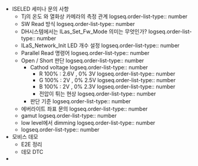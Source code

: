 - ISELED 세미나 문의 사항
	- Tj의 온도 와 열화상 카메라의 측정 관계
	  logseq.order-list-type:: number
	- SW Read 방식
	  logseq.order-list-type:: number
	- DH시스템에서는 ILas_Set_Fw_Mode 의미는 무엇인가?
	  logseq.order-list-type:: number
	- ILaS_Network_Init   LED 개수 설정
	  logseq.order-list-type:: number
	- Parallel Read 명령어
	  logseq.order-list-type:: number
	- Open / Short 판단
	  logseq.order-list-type:: number
		- Cathod voltage
		  logseq.order-list-type:: number
			- R  100% : 2.6V , 0% 3V
			  logseq.order-list-type:: number
			- G 100% : 2V , 0% 2.5V
			  logseq.order-list-type:: number
			- B 100% : 2V , 0% 2.3V
			  logseq.order-list-type:: number
			- 전압이 튀는 현상
			  logseq.order-list-type:: number
		- 판단 기준
		  logseq.order-list-type:: number
	- 에버라이트 좌표 문의
	  logseq.order-list-type:: number
	- gamut
	  logseq.order-list-type:: number
	- low level에서 dimming
	  logseq.order-list-type:: number
	- logseq.order-list-type:: number
- 모비스 데모
	- E2E 정리
	- 데모 DTC
-